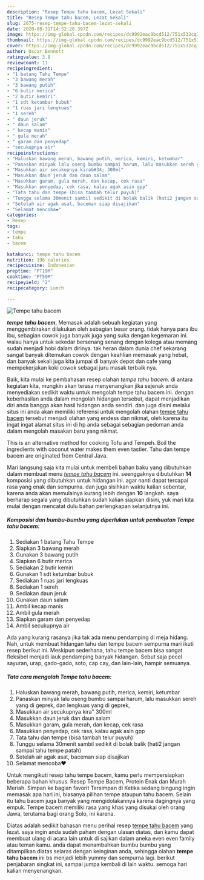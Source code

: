 ```yaml
---
description: "Resep Tempe tahu bacem, Lezat Sekali"
title: "Resep Tempe tahu bacem, Lezat Sekali"
slug: 2675-resep-tempe-tahu-bacem-lezat-sekali
date: 2020-08-31T14:52:28.397Z
image: https://img-global.cpcdn.com/recipes/dc9992eac9bcd512/751x532cq70/tempe-tahu-bacem-foto-resep-utama.jpg
thumbnail: https://img-global.cpcdn.com/recipes/dc9992eac9bcd512/751x532cq70/tempe-tahu-bacem-foto-resep-utama.jpg
cover: https://img-global.cpcdn.com/recipes/dc9992eac9bcd512/751x532cq70/tempe-tahu-bacem-foto-resep-utama.jpg
author: Oscar Bennett
ratingvalue: 3.8
reviewcount: 11
recipeingredient:
- "1 batang Tahu Tempe"
- "3 bawang merah"
- "3 bawang putih"
- "6 butir merica"
- "2 butir kemiri"
- "1 sdt ketumbar bubuk"
- "1 ruas jari lengkuas"
- "1 sereh"
- " daun jeruk"
- " daun salam"
- " kecap manis"
- " gula merah"
- " garam dan penyedap"
- "secukupnya air"
recipeinstructions:
- "Haluskan bawang merah, bawang putih, merica, kemiri, ketumbar"
- "Panaskan minyak lalu oseng bumbu sampai harum, lalu masukkan sereh yang di geprek, dan lengkuas yang di geprek,"
- "Masukkan air secukupnya kira&#34; 300ml"
- "Masukkan daun jeruk dan daun salam"
- "Masukkan garam, gula merah, dan kecap, cek rasa"
- "Masukkan penyedap, cek rasa, kalau agak asin gpp"
- "Tata tahu dan tempe (bisa tambah telur puyuh)"
- "Tunggu selama 30menit sambil sedikit di bolak balik (hati2 jangan sampai tahu tempe patah)"
- "Setelah air agak asat, baceman siap disajikan"
- "Selamat mencoba❤️"
categories:
- Resep
tags:
- tempe
- tahu
- bacem

katakunci: tempe tahu bacem 
nutrition: 196 calories
recipecuisine: Indonesian
preptime: "PT19M"
cooktime: "PT59M"
recipeyield: "2"
recipecategory: Lunch

---
```



![Tempe tahu bacem](https://img-global.cpcdn.com/recipes/dc9992eac9bcd512/751x532cq70/tempe-tahu-bacem-foto-resep-utama.jpg)

<b><i>tempe tahu bacem</i></b>, Memasak adalah sebuah kegiatan yang menggembirakan dilakukan oleh sebagian besar orang. tidak hanya para ibu ibu, sebagian cowok juga banyak juga yang suka dengan kegemaran ini. walau hanya untuk sekedar bersenang senang dengan kolega atau memang sudah menjadi hobi dalam dirinya. tak heran dalam dunia chef sekarang sangat banyak ditemukan cowok dengan keahlian memasak yang hebat, dan banyak sekali juga kita jumpai di banyak depot dan cafe yang mempekerjakan koki cowok sebagai juru masak terbaik nya.

Baik, kita mulai ke pembahasan resep olahan <i>tempe tahu bacem</i>. di antara kegiatan kita, mungkin akan terasa menyenangkan jika sejenak anda menyediakan sedikit waktu untuk mengolah tempe tahu bacem ini. dengan keberhasilan anda dalam mengolah hidangan tersebut, dapat menjadikan diri anda bangga akan hasil hidangan anda sendiri. dan juga disini melalui situs ini anda akan memiliki referensi untuk mengolah olahan <u>tempe tahu bacem</u> tersebut menjadi olahan yang endess dan nikmat, oleh karena itu ingat ingat alamat situs ini di hp anda sebagai sebagian pedoman anda dalam mengolah masakan baru yang nikmat.

This is an alternative method for cooking Tofu and Tempeh. Boil the ingredients with coconut water makes them even tastier. Tahu dan tempe bacem are originated from Central Java.


Mari langsung saja kita mulai untuk membeli bahan baku yang dibutuhkan dalam membuat menu <u><i>tempe tahu bacem</i></u> ini. seenggaknya dibutuhkan <b>14</b> komposisi yang dibutuhkan untuk hidangan ini. agar nanti dapat tercapai rasa yang enak dan sempurna. dan juga sisihkan waktu kalian sebentar, karena anda akan memulainya kurang lebih dengan <b>10</b> langkah. saya berharap segala yang dibutuhkan sudah kalian siapkan disini, yuk mari kita mulai dengan mencatat dulu bahan perlengkapan selanjutnya ini.

<!--inarticleads1-->

##### Komposisi dan bumbu-bumbu yang diperlukan untuk pembuatan Tempe tahu bacem:

1. Sediakan 1 batang Tahu Tempe
1. Siapkan 3 bawang merah
1. Gunakan 3 bawang putih
1. Siapkan 6 butir merica
1. Sediakan 2 butir kemiri
1. Gunakan 1 sdt ketumbar bubuk
1. Sediakan 1 ruas jari lengkuas
1. Sediakan 1 sereh
1. Sediakan  daun jeruk
1. Gunakan  daun salam
1. Ambil  kecap manis
1. Ambil  gula merah
1. Siapkan  garam dan penyedap
1. Ambil secukupnya air


Ada yang kurang rasanya jika tak ada menu pendamping di meja hidang. Nah, untuk membuat hidangan tahu dan tempe bacem sempurna mari ikuti resep berikut ini. Meskipun sederhana, tahu tempe bacem bisa sangat fleksibel menjadi lauk pendamping banyak hidangan. Sebut saja pecel sayuran, urap, gado-gado, soto, cap cay, dan lain-lain, hampir semuanya. 

<!--inarticleads2-->

##### Tata cara mengolah Tempe tahu bacem:

1. Haluskan bawang merah, bawang putih, merica, kemiri, ketumbar
1. Panaskan minyak lalu oseng bumbu sampai harum, lalu masukkan sereh yang di geprek, dan lengkuas yang di geprek,
1. Masukkan air secukupnya kira&#34; 300ml
1. Masukkan daun jeruk dan daun salam
1. Masukkan garam, gula merah, dan kecap, cek rasa
1. Masukkan penyedap, cek rasa, kalau agak asin gpp
1. Tata tahu dan tempe (bisa tambah telur puyuh)
1. Tunggu selama 30menit sambil sedikit di bolak balik (hati2 jangan sampai tahu tempe patah)
1. Setelah air agak asat, baceman siap disajikan
1. Selamat mencoba❤️


Untuk mengikuti resep tahu tempe bacem, kamu perlu mempersiapkan beberapa bahan khusus. Resep Tempe Bacem, Protein Enak dan Murah Meriah. Simpan ke bagian favorit Tersimpan di Ketika sedang bingung ingin memasak apa hari ini, biasanya pilihan tempe ataupun tahu bacem. Selain itu tahu bacem juga banyak yang mengidolakannya karena dagingnya yang empuk. Tempe bacem memiliki rasa yang khas yang disukai oleh orang Jawa, terutama bagi orang Solo, ini karena. 

Diatas adalah sedikit bahasan menu perihal resep <u>tempe tahu bacem</u> yang lezat. saya ingin anda sudah paham dengan ulasan diatas, dan kamu dapat membuat ulang di acara lain untuk di sajikan dalam aneka even even family atau teman kamu. anda dapat menambahkan bumbu bumbu yang ditampilkan diatas selaras dengan keinginan anda, sehingga olahan <b>tempe tahu bacem</b> ini bs menjadi lebih yummy dan sempurna lagi. berikut penjabaran singkat ini, sampai jumpa kembali di lain waktu. semoga hari kalian menyenangkan.
